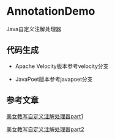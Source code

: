 # AnnotationDemo
Java自定义注解处理器

## 代码生成

+ Apache Velocity版本参考velocity分支

+ JavaPoet版本参考javapoet分支

## 参考文章
[美女教写自定义注解处理器part1](https://medium.com/@emmasuzuki/annotation-processor-101-your-first-custom-annotation-a3db9ae48046)

[美女教写自定义注解处理器part2](https://medium.com/@emmasuzuki/annotation-processor-201-apache-velocity-60cdd017b20e)
